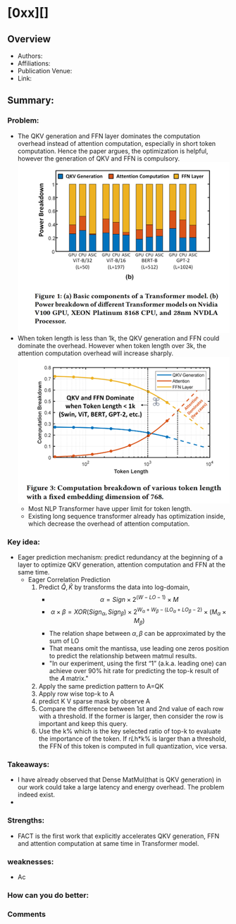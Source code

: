 # [0xx][]
## Overview
* Authors:
* Affiliations: 
* Publication Venue: 
* Link: []()
## Summary: 
### Problem:
- The QKV generation and FFN layer dominates the computation overhead instead of attention computation, especially in short token computation. Hence the paper argues, the optimization is helpful, however the generation of QKV and FFN is compulsory.
![](./Figures/FACT_1.png)
- When token length is less than 1k, the QKV generation and FFN could dominate the overhead. However when token length over 3k, the attention computation overhead will increase sharply.
![](./Figures/FACT_2.png)
    - Most NLP Transformer have upper limit for token length.
    - Existing long sequence transformer already has optimization inside, which decrease the overhead of attention computation.
### Key idea: 
- Eager prediction mechanism: predict redundancy at the beginning of a layer to optimize QKV generation, attention computation and FFN at the same time.
    - Eager Correlation Prediction
        1. Predict $\widehat{Q},\widehat{K}$ by transforms the data into log-domain, 
            - $$\alpha = Sign\times 2^{(W-LO-1)}\times M$$
            - $$\alpha\times\beta = XOR(Sign_{\alpha},Sign_{\beta})\times 2^{W_{\alpha}+W_{\beta}-(LO_{\alpha}+LO_{\beta}-2)}\times (M_{\alpha}\times M_{\beta})$$
            - The relation shape between $\alpha, \beta$ can be approximated by the sum of LO
            - That means omit the mantissa, use leading one zeros position to predict the relationship between matmul results.
            -  "In our experiment, using the first “1” (a.k.a. leading one) can achieve over 90% hit rate for predicting the top-k result of the 𝐴 matrix."
        2. Apply the same prediction pattern to A=QK
        3. Apply row wise top-k to A
        4. predict K V sparse mask by observe A
        5. Compare the difference between 1st and 2nd value of each row with a threshold. If the former is larger, then consider the row is important and keep this query.
        6. Use the k% which is the key selected ratio of top-k to evaluate the importance of the token. If r*L*h*k% is larger than a threshold, the FFN of this token is computed in full quantization, vice versa.

### Takeaways: 
- I have already observed that Dense MatMul(that is QKV generation) in our work could take a large latency and energy overhead. The problem indeed exist.
- 
### Strengths: 
- FACT is the first work that explicitly accelerates QKV generation, FFN and attention computation at same time in Transformer model.
### weaknesses: 
- Ac
### How can you do better:
### Comments
